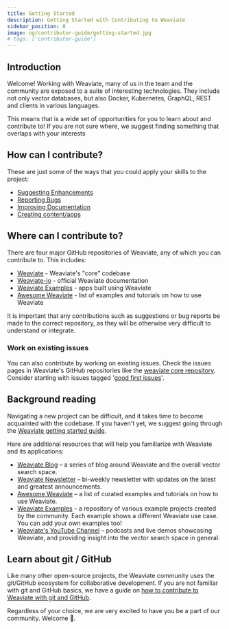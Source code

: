 ```yaml
---
title: Getting Started
description: Getting Started with Contributing to Weaviate
sidebar_position: 0
image: og/contributor-guide/getting-started.jpg
# tags: ['contributor-guide']
---
```


## Introduction

Welcome! Working with Weaviate, many of us in the team and the community are exposed to a suite of interesting technologies. They include not only vector databases, but also Docker, Kubernetes, GraphQL, REST and clients in various languages.

This means that is a wide set of opportunities for you to learn about and contribute to! If you are not sure where, we suggest finding something that overlaps with your interests

## How can I contribute?

These are just some of the ways that you could apply your skills to the project:

* [Suggesting Enhancements](./suggesting-enhancements.md)
* [Reporting Bugs](./reporting-bugs.md)
* [Improving Documentation](./improving-docs.md)
* [Creating content/apps](./writing-blogs.md)

## Where can I contribute to?

There are four major GitHub repositories of Weaviate, any of which you can contribute to. This includes:

* [Weaviate](https://github.com/weaviate/weaviate) - Weaviate's "core" codebase
* [Weaviate-io](https://github.com/weaviate/weaviate-io) - official Weaviate documentation
* [Weaviate Examples](https://github.com/weaviate/weaviate-examples) - apps built using Weaviate
* [Awesome Weaviate](https://github.com/weaviate/awesome-weaviate) - list of examples and tutorials on how to use Weaviate

It is important that any contributions such as suggestions or bug reports be made to the correct repository, as they will be otherwise very difficult to understand or integrate.

### Work on existing issues

You can also contribute by working on existing issues. Check the issues pages in Weaviate's GitHub repositories like the [weaviate core repository](https://github.com/weaviate/weaviate/issues). Consider starting with issues tagged '[good first issues](https://github.com/weaviate/weaviate/labels/good-first-issue)'.

## Background reading

Navigating a new project can be difficult, and it takes time to become acquainted with the codebase. If you haven't yet, we suggest going through the [Weaviate getting started guide](/docs/weaviate/quickstart/index.md).

Here are additional resources that will help you familiarize with Weaviate and its applications:

* [Weaviate Blog](/blog) – a series of blog around Weaviate and the overall vector search space.
* [Weaviate Newsletter](https://newsletter.weaviate.io) – bi-weekly newsletter with updates on the latest and greatest announcements.
* [Awesome Weaviate](https://github.com/weaviate/awesome-weaviate) – a list of curated examples and tutorials on how to use Weaviate.
* [Weaviate Examples](https://github.com/weaviate/weaviate-examples) – a repository of various example projects created by the community. Each example shows a different Weaviate use case. You can add your own examples too!
* [Weaviate's YouTube Channel](https://www.youtube.com/c/SeMI-and-Weaviate/featured) – podcasts and live demos showcasing Weaviate, and providing insight into the vector search space in general.

## Learn about git / GitHub

Like many other open-source projects, the Weaviate community uses the git/GitHub ecosystem for collaborative development. If you are not familiar with git and GitHub basics, we have a guide on [how to contribute to Weaviate with git and GitHub](./git-and-github.md).

Regardless of your choice, we are very excited to have you be a part of our community. Welcome 🙂.

